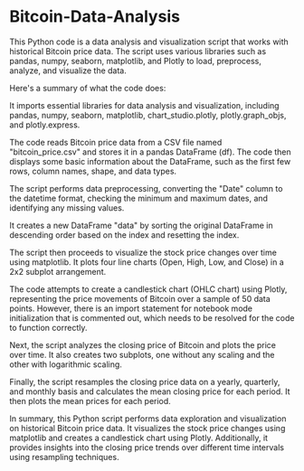 # Bitcoin-Data-Analysis

This Python code is a data analysis and visualization script that works with historical Bitcoin price data. The script uses various libraries such as pandas, numpy, seaborn, matplotlib, and Plotly to load, preprocess, analyze, and visualize the data.

Here's a summary of what the code does:

It imports essential libraries for data analysis and visualization, including pandas, numpy, seaborn, matplotlib, chart_studio.plotly, plotly.graph_objs, and plotly.express.

The code reads Bitcoin price data from a CSV file named "bitcoin_price.csv" and stores it in a pandas DataFrame (df). The code then displays some basic information about the DataFrame, such as the first few rows, column names, shape, and data types.

The script performs data preprocessing, converting the "Date" column to the datetime format, checking the minimum and maximum dates, and identifying any missing values.

It creates a new DataFrame "data" by sorting the original DataFrame in descending order based on the index and resetting the index.

The script then proceeds to visualize the stock price changes over time using matplotlib. It plots four line charts (Open, High, Low, and Close) in a 2x2 subplot arrangement.

The code attempts to create a candlestick chart (OHLC chart) using Plotly, representing the price movements of Bitcoin over a sample of 50 data points. However, there is an import statement for notebook mode initialization that is commented out, which needs to be resolved for the code to function correctly.

Next, the script analyzes the closing price of Bitcoin and plots the price over time. It also creates two subplots, one without any scaling and the other with logarithmic scaling.

Finally, the script resamples the closing price data on a yearly, quarterly, and monthly basis and calculates the mean closing price for each period. It then plots the mean prices for each period.

In summary, this Python script performs data exploration and visualization on historical Bitcoin price data. It visualizes the stock price changes using matplotlib and creates a candlestick chart using Plotly. Additionally, it provides insights into the closing price trends over different time intervals using resampling techniques.
